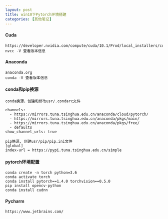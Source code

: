 ```yaml
---
layout: post
title: win10下Pytorch环境搭建
categories: [其他笔记]
---
```


#### Cuda

```
https://developer.nvidia.com/compute/cuda/10.1/Prod/local_installers/cuda_10.1.105_418.96_win10.exe
nvcc -V 查看版本信息
```

#### Anaconda

```
anaconda.org
conda -V 查看版本信息
```

#### conda和pip换源

```
conda换源，创建和修改usr/.condarc文件

channels:
  - https://mirrors.tuna.tsinghua.edu.cn/anaconda/cloud/pytorch/
  - https://mirrors.tuna.tsinghua.edu.cn/anaconda/pkgs/main/
  - https://mirrors.tuna.tsinghua.edu.cn/anaconda/pkgs/free/
  - defaults
show_channel_urls: true
```
```
pip换源, 创建usr/pip/pip.ini文件
[global]
index-url = https://pypi.tuna.tsinghua.edu.cn/simple  
```

#### pytorch环境配置

```
conda create -n torch python=3.6
conda activate torch
conda install pytorch==1.4.0 torchvision==0.5.0
pip install opencv-python
conda install cudnn
```

#### Pycharm

```
https://www.jetbrains.com/
```